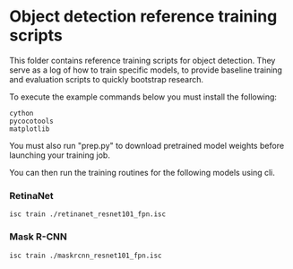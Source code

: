 # Object detection reference training scripts

This folder contains reference training scripts for object detection.
They serve as a log of how to train specific models, to provide baseline
training and evaluation scripts to quickly bootstrap research.

To execute the example commands below you must install the following:

```
cython
pycocotools
matplotlib
```

You must also run "prep.py" to download pretrained model weights before 
launching your training job.

You can then run the training routines for the following models using cli.

### RetinaNet
```
isc train ./retinanet_resnet101_fpn.isc
```

### Mask R-CNN
```
isc train ./maskrcnn_resnet101_fpn.isc
```